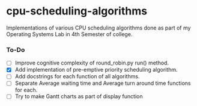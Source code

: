 # cpu-scheduling-algorithms
Implementations of various CPU scheduling algorithms done as part of my Operating Systems Lab in 4th Semester of college.

### To-Do
- [ ] Improve cognitive complexity of round_robin.py run() method.
- [x] Add implementation of pre-emptive priority scheduling algorithm.
- [ ] Add docstrings for each function of all algorithms.
- [ ] Separate Average waiting time and Average turn around time functions for each.
- [ ] Try to make Gantt charts as part of display function

